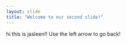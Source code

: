 ```yaml
---
layout: slide
title: "Welcome to our second slide!"
---
```

hi this is jasleen!!
Use the left arrow to go back!

